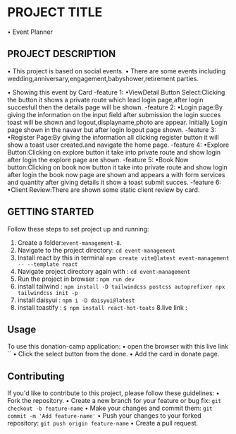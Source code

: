 # PROJECT TITLE
  • Event Planner
## PROJECT DESCRIPTION
• This project is based on social events.
• There are some events including wedding,anniversary,engagement,babyshower,retirement parties.

• Showing this event by Card
-feature 1:
•ViewDetail Button Select:Clicking the button it shows a private route which lead login page,after login succesfull then the details page will be shown.
-feature 2: 
•Login page:By giving the information on the input field after submission the login succes toast will be shown and logout,displayname,photo are appear. Initially Login page shown in the navavr but after login logout page shown.
-feature 3:
•Register Page:By giving the information all clicking register button it will show a toast user created.and navigate the home page.
-feature 4:
•Explore Button:Clicking on explore button it take into private route and show login after login the explore page are shown.
-feature 5:
•Book Now button:Clicking on book now button it take into private route and show login after login the book now page are shown and appears a with form services and quantity after giving details it show a toast submit succes.
-feature 6:
•Client Review:There are shown some static client review by card.

## GETTING STARTED
Follow these steps to set project up and running:
1. Create a folder:`event-management-8`.
2. Navigate to the project directory: `cd event-management`
3. Install react by this in terminal `npm create vite@latest event-management -- --template react`
4. Navigate project directory again with : `cd event-management`
5. Run the project in browser : `npm run dev`
6. install tailwind : `npm install -D tailwindcss postcss autoprefixer npx tailwindcss init -p`
6. install daisyui : `npm i -D daisyui@latest`
7. install toastify : `$ npm install react-hot-toats`
8.live link : 

## Usage
To use this donation-camp application:
• open the browser with this live link ``
• Click the select button from the done.
• Add the card in donate page.
## Contributing
If you'd like to contribute to this project, please follow these guidelines:
• Fork the repository.
• Create a new branch for your feature or bug fix: `git checkout -b feature-name`
• Make your changes and commit them: `git commit -m 'Add feature-name'`
• Push your changes to your forked repository: `git push origin feature-name`
• Create a pull request.
